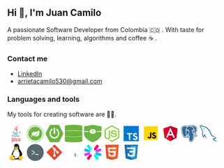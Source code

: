 ## Hi :wave:, I'm Juan Camilo

A passionate Software Developer from Colombia :colombia: . With taste for problem solving, learning, algorithms and coffee :coffee: .

### Contact me
* [LinkedIn](https://www.linkedin.com/in/juancarrietabernal/)
* [arrietacamilo530@gmail.com](mailto:arrietacamilo530@gmail.com)

### Languages and tools
My tools for creating software are :technologist:.

<img src="./assets/java.svg" width="40" height="40" alt="java"/> <img src="./assets/spring.svg" width="40" height="40" alt="spring"/>
<img src="./assets/spring-boot.svg" width="40" height="40" alt="spring-boot"/> 
<img src="./assets/spring-data.svg" width="40" height="40" alt="spring-data"/> 
<img src="./assets/spring-security.svg" width="40" height="40" alt="spring-security"/> 
<img src="./assets/nodejs.svg" width="40" height="40" alt="nodejs"/> 
<img src="./assets/typescript.svg" width="40" height="40" alt="ts"/>
<img src="./assets/javascript.svg" width="42" height="42" alt="js"/>
<img src="./assets/angular.svg" width="40" height="40" alt="angular"/>
<img src="./assets/postgresql.svg" width="40" height="40" alt="pg"/>
<img src="./assets/mysql.svg" width="40" height="40" alt="ms"/>
<img src="./assets/linux.svg" width="40" height="40" alt="linux"/>
<img src="./assets/terminal.svg" width="40" height="40" alt="terminal"/>
<img src="./assets/git.svg" width="40" height="40" alt="git"/>
<img src="./assets/bash.svg" width="40" height="40" alt="bash"/>
<img src="./assets/jwt.svg" width="40" height="40" alt="jwt"/>
<img src="./assets/html.svg" width="40" height="40" alt="html"/>
<img src="./assets/css.svg" width="40" height="40" alt="css"/>
